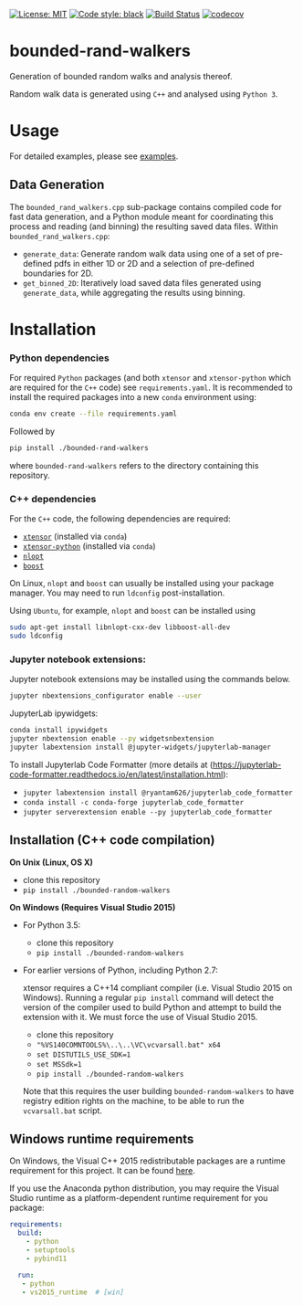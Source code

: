 [![License: MIT](https://img.shields.io/badge/License-MIT-blueviolet)](https://github.com/akuhnregnier/bounded-rand-walkers/blob/master/LICENSE)
[![Code style: black](https://img.shields.io/badge/code%20style-black-000000.svg)](https://github.com/ambv/black)
[![Build Status](https://travis-ci.com/akuhnregnier/bounded-rand-walkers.svg?branch=master)](https://travis-ci.com/akuhnregnier/bounded-rand-walkers)
[![codecov](https://codecov.io/gh/akuhnregnier/bounded-rand-walkers/branch/master/graph/badge.svg)](https://codecov.io/gh/akuhnregnier/bounded-rand-walkers)

# bounded-rand-walkers

Generation of bounded random walks and analysis thereof.

Random walk data is generated using `C++` and analysed using `Python 3`.

# Usage

For detailed examples, please see [examples](https://github.com/akuhnregnier/bounded-rand-walkers/blob/master/examples).

## Data Generation

The `bounded_rand_walkers.cpp` sub-package contains compiled code for fast data generation, and a Python module meant for coordinating this process and reading (and binning) the resulting saved data files.
Within `bounded_rand_walkers.cpp`:
 - `generate_data`: Generate random walk data using one of a set of pre-defined pdfs in either 1D or 2D and a selection of pre-defined boundaries for 2D.
 - `get_binned_2D`: Iteratively load saved data files generated using `generate_data`, while aggregating the results using binning.

# Installation

### Python dependencies

For required `Python` packages (and both `xtensor` and `xtensor-python` which are required for the `C++` code) see `requirements.yaml`.
It is recommended to install the required packages into a new `conda` environment using:
```bash
conda env create --file requirements.yaml
```
Followed by
```bash
pip install ./bounded-rand-walkers
```
where `bounded-rand-walkers` refers to the directory containing this repository.

### C++ dependencies

For the `C++` code, the following dependencies are required:
 - [`xtensor`](https://xtensor.readthedocs.io/en/latest/installation.html) (installed via `conda`)
 - [`xtensor-python`](https://github.com/xtensor-stack/xtensor-python) (installed via `conda`)
 - [`nlopt`](https://github.com/stevengj/nlopt)
 - [`boost`](https://www.boost.org/)

On Linux, `nlopt` and `boost` can usually be installed using your package manager.
You may need to run `ldconfig` post-installation.

Using `Ubuntu`, for example, `nlopt` and `boost` can be installed using
```bash
sudo apt-get install libnlopt-cxx-dev libboost-all-dev
sudo ldconfig
```

### Jupyter notebook extensions:

Jupyter notebook extensions may be installed using the commands below.

```bash
jupyter nbextensions_configurator enable --user
```

JupyterLab ipywidgets:
```sh
conda install ipywidgets
jupyter nbextension enable --py widgetsnbextension
jupyter labextension install @jupyter-widgets/jupyterlab-manager
```

To install Jupyterlab Code Formatter (more details at (https://jupyterlab-code-formatter.readthedocs.io/en/latest/installation.html):
 - `jupyter labextension install @ryantam626/jupyterlab_code_formatter`
 - `conda install -c conda-forge jupyterlab_code_formatter`
 - `jupyter serverextension enable --py jupyterlab_code_formatter`

## Installation (C++ code compilation)

**On Unix (Linux, OS X)**

 - clone this repository
 - `pip install ./bounded-random-walkers`

**On Windows (Requires Visual Studio 2015)**

 - For Python 3.5:
     - clone this repository
     - `pip install ./bounded-random-walkers`
 - For earlier versions of Python, including Python 2.7:

   xtensor requires a C++14 compliant compiler (i.e. Visual Studio 2015 on
   Windows). Running a regular `pip install` command will detect the version
   of the compiler used to build Python and attempt to build the extension
   with it. We must force the use of Visual Studio 2015.

     - clone this repository
     - `"%VS140COMNTOOLS%\..\..\VC\vcvarsall.bat" x64`
     - `set DISTUTILS_USE_SDK=1`
     - `set MSSdk=1`
     - `pip install ./bounded-random-walkers`

   Note that this requires the user building `bounded-random-walkers` to have registry edition
   rights on the machine, to be able to run the `vcvarsall.bat` script.


Windows runtime requirements
----------------------------

On Windows, the Visual C++ 2015 redistributable packages are a runtime
requirement for this project. It can be found [here](https://www.microsoft.com/en-us/download/details.aspx?id=48145).

If you use the Anaconda python distribution, you may require the Visual Studio
runtime as a platform-dependent runtime requirement for you package:

```yaml
requirements:
  build:
    - python
    - setuptools
    - pybind11

  run:
   - python
   - vs2015_runtime  # [win]
```
